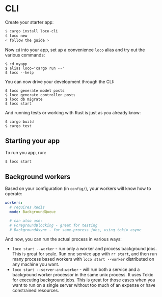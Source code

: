 # CLI

Create your starter app:

```rust
$ cargo install loco-cli
$ loco new
< follow the guide >
```


Now `cd` into your app, set up a convenience `loco` alias and try out the various commands:

```
$ cd myapp
$ alias loco='cargo run --'
$ loco --help
```

You can now drive your development through the CLI:

```
$ loco generate model posts
$ loco generate controller posts
$ loco db migrate
$ loco start
```

And running tests or working with Rust is just as you already know:

```
$ cargo build
$ cargo test
```

## Starting your app
To run you app, run:

```
$ loco start
```

## Background workers

Based on your configuration (in `config/`), your workers will know how to operate:

```yaml
workers:
  # requires Redis
  mode: BackgroundQueue

  # can also use:
  # ForegroundBlocking - great for testing
  # BackgroundAsync - for same-process jobs, using tokio async
```

And now, you can run the actual process in various ways:

* `loco start --worker` - run only a worker and process background jobs. This is great for scale. Run one service app with `rr start`, and then run many process based workers with `loco start --worker` distributed on any machine you want.
* `loco start --server-and-worker` - will run both a service and a background worker processor in the same unix process. It uses Tokio for executing background jobs. This is great for those cases when you want to run on a single server without too much of an expense or have constrained resources.

